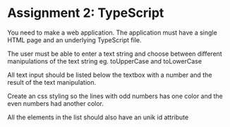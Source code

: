# Assignment 2: TypeScript
You need to make a web application. The application must have a single HTML page and an underlying TypeScript file.

The user must be able to enter a text string and choose between different manipulations of the text string eg. toUpperCase and toLowerCase

All text input should be listed below the textbox with a number and the result of the text manipulation.

Create an css styling so the lines with odd numbers has one color and the even numbers had another color.

All the elements in the list should also have an unik id attribute
